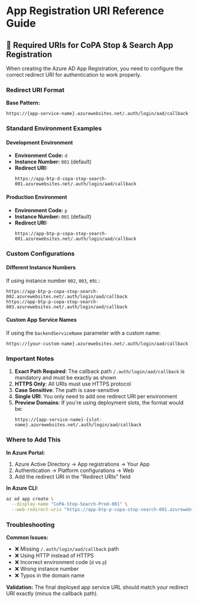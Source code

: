# App Registration URI Reference Guide

## 🔗 Required URIs for CoPA Stop & Search App Registration

When creating the Azure AD App Registration, you need to configure the correct redirect URI for authentication to work properly.

### Redirect URI Format

**Base Pattern:**
```
https://{app-service-name}.azurewebsites.net/.auth/login/aad/callback
```

### Standard Environment Examples

#### Development Environment
- **Environment Code:** `d`
- **Instance Number:** `001` (default)
- **Redirect URI:** 
  ```
  https://app-btp-d-copa-stop-search-001.azurewebsites.net/.auth/login/aad/callback
  ```

#### Production Environment  
- **Environment Code:** `p`
- **Instance Number:** `001` (default)
- **Redirect URI:** 
  ```
  https://app-btp-p-copa-stop-search-001.azurewebsites.net/.auth/login/aad/callback
  ```

### Custom Configurations

#### Different Instance Numbers
If using instance number `002`, `003`, etc.:
```
https://app-btp-p-copa-stop-search-002.azurewebsites.net/.auth/login/aad/callback
https://app-btp-p-copa-stop-search-003.azurewebsites.net/.auth/login/aad/callback
```

#### Custom App Service Names
If using the `backendServiceName` parameter with a custom name:
```
https://{your-custom-name}.azurewebsites.net/.auth/login/aad/callback
```

### Important Notes

1. **Exact Path Required**: The callback path `/.auth/login/aad/callback` is mandatory and must be exactly as shown
2. **HTTPS Only**: All URIs must use HTTPS protocol
3. **Case Sensitive**: The path is case-sensitive
4. **Single URI**: You only need to add one redirect URI per environment
5. **Preview Domains**: If you're using deployment slots, the format would be:
   ```
   https://{app-service-name}-{slot-name}.azurewebsites.net/.auth/login/aad/callback
   ```

### Where to Add This

**In Azure Portal:**
1. Azure Active Directory → App registrations → Your App
2. Authentication → Platform configurations → Web
3. Add the redirect URI in the "Redirect URIs" field

**In Azure CLI:**
```bash
az ad app create \
  --display-name "CoPA-Stop-Search-Prod-001" \
  --web-redirect-uris "https://app-btp-p-copa-stop-search-001.azurewebsites.net/.auth/login/aad/callback"
```

### Troubleshooting

**Common Issues:**
- ❌ Missing `/.auth/login/aad/callback` path
- ❌ Using HTTP instead of HTTPS  
- ❌ Incorrect environment code (`d` vs `p`)
- ❌ Wrong instance number
- ❌ Typos in the domain name

**Validation:**
The final deployed app service URL should match your redirect URI exactly (minus the callback path).